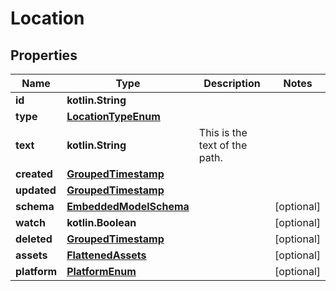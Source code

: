 
# Location

## Properties
Name | Type | Description | Notes
------------ | ------------- | ------------- | -------------
**id** | **kotlin.String** |  | 
**type** | [**LocationTypeEnum**](LocationTypeEnum.md) |  | 
**text** | **kotlin.String** | This is the text of the path. | 
**created** | [**GroupedTimestamp**](GroupedTimestamp.md) |  | 
**updated** | [**GroupedTimestamp**](GroupedTimestamp.md) |  | 
**schema** | [**EmbeddedModelSchema**](EmbeddedModelSchema.md) |  |  [optional]
**watch** | **kotlin.Boolean** |  |  [optional]
**deleted** | [**GroupedTimestamp**](GroupedTimestamp.md) |  |  [optional]
**assets** | [**FlattenedAssets**](FlattenedAssets.md) |  |  [optional]
**platform** | [**PlatformEnum**](PlatformEnum.md) |  |  [optional]



